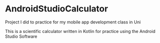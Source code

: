 # AndroidStudioCalculator
Project I did to practice for my mobile app development class in Uni

This is a scientific calculator written in Kotlin for practice using the Android Studio Software
